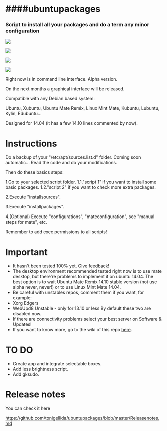 ####ubuntupackages
=============================================  
### Script to install all your packages and do a term any minor configuration

![](http://i.imgur.com/Pqs47my.png)

![](http://i.imgur.com/ElTSatO.jpg)

![](http://www.extremetech.com/wp-content/uploads/2014/03/ubuntu-14.04-desktop-640x360.jpg)

![](http://2.bp.blogspot.com/-_WEEcpaUIr4/U05BO5d6i9I/AAAAAAAAAiI/AuKQ91hzMHM/s1600/How+to+install+Cairo-Dock+on+Ubuntu+14.04,+Debian+7,+or+Linux+Mint+17.png)

Right now is in command line interface. Alpha version.

On the next months a graphical interface will be released.

Compatible with any Debian based system:

Ubuntu, Xubuntu, Ubuntu Mate Remix, Linux Mint Mate, Kubuntu, Lubuntu, Kylin, Edubuntu...

Designed for 14.04 (it has a few 14.10 lines commented by now).

Instructions
=============================================

Do a backup of your "/etc/apt/sources.list.d" folder. Coming soon automatic...
Read the code and do your modifications.

Then do these basics steps:

1.Go to your selected script folder.
1.1."script 1" if you want to install some basic packages.
1.2."script 2" if you want to check more extra packages.

2.Execute "installsources".

3.Execute "installpackages".

4.(Optional) Execute "configurations", "mateconfiguration", see "manual steps for mate", etc.

Remember to add exec permissions to all scripts!

Important
=============================================
* It hasn't been tested 100% yet. Give feedback!
* The desktop environment recommended tested right now is to use mate desktop, but there're problems to implement it on ubuntu 14.04. The best option is to wait Ubuntu Mate Remix 14.10 stable version (not use alpha never, never!) or to use Linux Mint Mate 14.04.
* Be careful with unstables repos, comment them if you want, for example:
 * Xorg Edgers
 * WebUpd8 Unstable - only for 13.10 or less
By default these two are disabled now.
* If there are connectivity problems select your best server on Software & Updates!
* If you want to know more, go to the wiki of this repo [here](https://github.com/tonigellida/ubuntupackages/wiki).

TO DO
=============================================
* Create app and integrate selectable boxes.
* Add less brightness script.
* Add gksudo.

Release notes
=============================================

You can check it here

https://github.com/tonigellida/ubuntupackages/blob/master/Releasenotes.md
